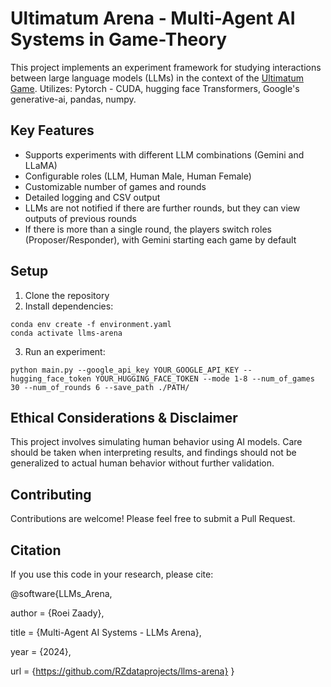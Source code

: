 # Ultimatum Arena - Multi-Agent AI Systems in Game-Theory 

This project implements an experiment framework for studying interactions between large language models (LLMs) in the context of the [Ultimatum Game](https://en.wikipedia.org/wiki/Ultimatum_game).
Utilizes: Pytorch - CUDA, hugging face Transformers, Google's generative-ai, pandas, numpy.

## Key Features

- Supports experiments with different LLM combinations (Gemini and LLaMA)
- Configurable roles (LLM, Human Male, Human Female)
- Customizable number of games and rounds
- Detailed logging and CSV output
- LLMs are not notified if there are further rounds, but they can view outputs of previous rounds
- If there is more than a single round, the players switch roles (Proposer/Responder), with Gemini starting each game by default

## Setup

1. Clone the repository
2. Install dependencies:
```
conda env create -f environment.yaml
conda activate llms-arena
```

3. Run an experiment:
```
python main.py --google_api_key YOUR_GOOGLE_API_KEY --hugging_face_token YOUR_HUGGING_FACE_TOKEN --mode 1-8 --num_of_games 30 --num_of_rounds 6 --save_path ./PATH/
```

## Ethical Considerations & Disclaimer

This project involves simulating human behavior using AI models. Care should be taken when interpreting results, and findings should not be generalized to actual human behavior without further validation.

## Contributing

Contributions are welcome! Please feel free to submit a Pull Request.

## Citation

If you use this code in your research, please cite:

@software{LLMs_Arena,

author = {Roei Zaady},

title = {Multi-Agent AI Systems - LLMs Arena},

year = {2024},

url = {https://github.com/RZdataprojects/llms-arena}
}
